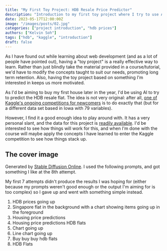 ```yaml
---
title: "My First Toy Project: HDB Resale Price Predictor"
description: "Introduction to my first toy project where I try to use AI to predict HDB resale prices"
date: 2023-05-17T12:00:00Z
image: "/images/posts/02.jpg"
categories: ["project introduction", "hdb prices"]
authors: ["Kelvin Soh"]
tags: ["hdb", "kaggle", "introduction"]
draft: false
---
```


As I have found out while learning about web development (and as a lot
of people have pointed out), having a "toy project" is a really effective way
to learn. Rather than just blindly take the material provided in a course/tutorial,
we'd have to modify the concepts taught to suit our needs, promoting long term retention.
Also, having the toy project based on something I'm interested in keeps us more motivated.

As I'd be aiming to buy my first house later in the year, I'd be using AI to try to predict the HDB resale flat.
The idea is not very original: after all,
[one of Kaggle's ongoing competitions for newcomers](https://www.kaggle.com/competitions/house-prices-advanced-regression-techniques)
is to do exactly that (but for a different data set based in Iowa with 79 variables).

However, I find it a good enough idea to play around with. It has a very personal slant, and the data for this
project is [readily available](https://services2.hdb.gov.sg/webapp/BB33RTIS/). I'd be interested to see how things will work
for this, and when I'm done with the course will maybe apply the concepts I have learned to enter the Kaggle competition to see
how things stack up.

## The cover image

Generated by [Stable Diffusion Online](https://stablediffusionweb.com/).
I used the following prompts, and got something I like at the 8th attempt.

My first 7 attempts didn't produce the results I was hoping for
(either because my prompts weren't good enough or the output I'm aiming for is too complex)
so I gave up and went with something simple instead.

1. HDB prices going up
2. Singapore flat in the background with a chart showing items going up in the foreground
3. Housing price predictions
4. Housing price predictions HDB flats
5. Chart going up
6. Line chart going up
7. Buy buy buy hdb flats
8. HDB Flats
